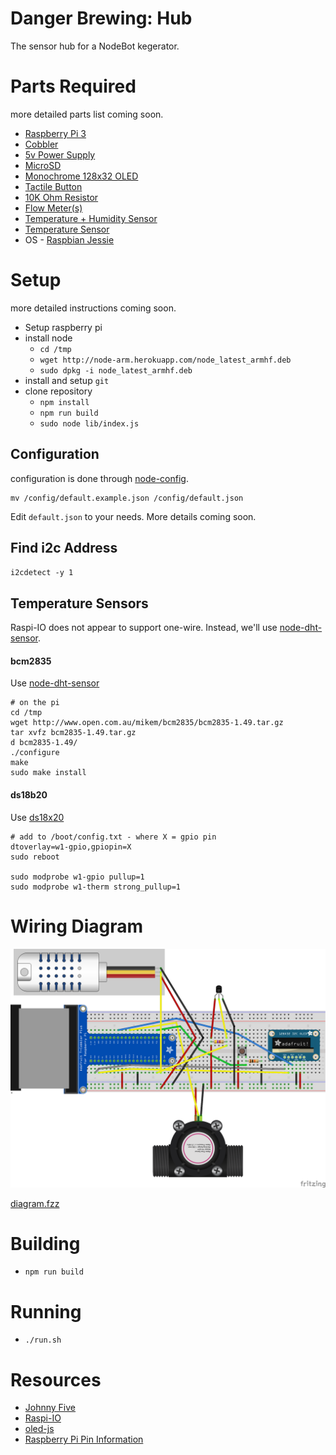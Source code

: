 # Danger Brewing: Hub
The sensor hub for a NodeBot kegerator.

# Parts Required
more detailed parts list coming soon.

* [Raspberry Pi 3](https://www.adafruit.com/products/3055)
* [Cobbler](https://www.adafruit.com/products/2028)
* [5v Power Supply](https://www.adafruit.com/product/1995)
* [MicroSD](https://www.adafruit.com/products/2693)
* [Monochrome 128x32 OLED](https://www.adafruit.com/products/931)
* [Tactile Button](https://www.adafruit.com/products/367)
* [10K Ohm Resistor](https://www.adafruit.com/products/2784)
* [Flow Meter(s)](https://www.adafruit.com/products/828)
* [Temperature + Humidity Sensor](https://www.adafruit.com/product/393)
* [Temperature Sensor](https://www.adafruit.com/product/381)
* OS - [Raspbian Jessie](https://www.raspberrypi.org/downloads/raspbian/)

# Setup
more detailed instructions coming soon.

* Setup raspberry pi
* install node
  * `cd /tmp`
  * `wget http://node-arm.herokuapp.com/node_latest_armhf.deb`
  * `sudo dpkg -i node_latest_armhf.deb`
* install and setup `git`
* clone repository
  * `npm install`
  * `npm run build`
  * `sudo node lib/index.js`

## Configuration
configuration is done through [node-config](https://github.com/lorenwest/node-config).

```
mv /config/default.example.json /config/default.json
```

Edit `default.json` to your needs. More details coming soon.

## Find i2c Address
`i2cdetect -y 1`

## Temperature Sensors
Raspi-IO does not appear to support one-wire. Instead, we'll use [node-dht-sensor](https://github.com/momenso/node-dht-sensor).

#### bcm2835
Use [node-dht-sensor](https://github.com/momenso/node-dht-sensor)

```
# on the pi
cd /tmp
wget http://www.open.com.au/mikem/bcm2835/bcm2835-1.49.tar.gz
tar xvfz bcm2835-1.49.tar.gz
d bcm2835-1.49/
./configure
make
sudo make install
```

#### ds18b20
Use [ds18x20](https://github.com/mraxus/ds18x20.js)

```
# add to /boot/config.txt - where X = gpio pin
dtoverlay=w1-gpio,gpiopin=X
sudo reboot

sudo modprobe w1-gpio pullup=1
sudo modprobe w1-therm strong_pullup=1
```

# Wiring Diagram
![alt text](assets/diagram.png "Wiring Diagram")

[diagram.fzz](assets/diagram.fzz)

# Building
* `npm run build`

# Running
* `./run.sh`

# Resources
* [Johnny Five](http://johnny-five.io/)
* [Raspi-IO](https://github.com/nebrius/raspi-io)
* [oled-js](https://github.com/noopkat/oled-js)
* [Raspberry Pi Pin Information](https://github.com/nebrius/raspi-io/wiki/Pin-Information)
